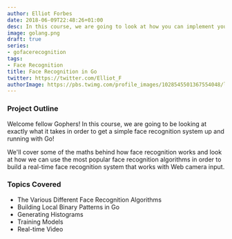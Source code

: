 ```yaml
---
author: Elliot Forbes
date: 2018-06-09T22:48:26+01:00
desc: In this course, we are going to look at how you can implement your own face recognitions in
image: golang.png
draft: true
series: 
- gofacerecognition
tags:
- Face Recognition
title: Face Recognition in Go
twitter: https://twitter.com/Elliot_F
authorImage: https://pbs.twimg.com/profile_images/1028545501367554048/lzr43cQv_400x400.jpg
---
```


### Project Outline

Welcome fellow Gophers! In this course, we are going to be looking at exactly what it takes in order to get a simple face recognition system up and running with Go!

We'll cover some of the maths behind how face recognition works and look at how we can use the most popular face recognition algorithms in order to build a real-time face recognition system that works with Web camera input.

### Topics Covered

* The Various Different Face Recognition Algorithms
* Building Local Binary Patterns in Go
* Generating Histograms
* Training Models
* Real-time Video



